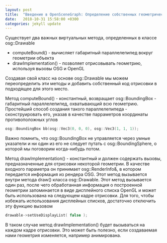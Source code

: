```yaml
---
layout: post
title:  "Введение в OpenSceneGraph: Определение собственных геометрических объектов"
date:   2018-10-31 15:58:00 +0300
categories: jekyll update
---
```


Существует два важных виртуальных метода, определенных в классе osg::Drawable

* computeBound() - вычисляет габаритный параллелепипед вокруг геометрии объекта
* drawImplementation() - позволяет отрисовывать геометрию, используя вызовы OSG и OpenGL

Создавая свой класс на основе osg::Drawable мы можем переопределить эти методы и добавить собственный код отрисовки в подходящее для этого место.

Метод computeBound() - константный, возвращает osg::BoundingBox - габаритный параллелепипед, охватывающий всю геометрию. Простейший способ создания такого параллелепипеда - сконструировать его, указав в качестве парраметров координаты противоположных углов

```cpp
osg::BoundingBox bb(osg::Vec3(0, 0, 0), osg::Vec3(1, 1, 1));
```

Важно помнить, что osg::BoundingBox не управляется через умные указатели и ни один из его не следует путать с osg::BoundingSphere, о которой мы поговорим когда-нибудь потом.

Метод drawImplementation() - константный и должен содержать вызовы, предназначенные для отрисовки некоторой геометрии. В качестве входного параметра он принимает osg::RenderInfo&, в котором передается информация из рендера OSG. Этот метод вызывается внутри метода draw() класса osg::Drawable. Этот метод вызывается один раз, после чего обработанная информация о построенной геометрии запоминается в виде дисплейного списка OpenGL и может быть использована на следующем кадре отрисовки. Для того, чтобы избежать использования дисплейных списков, достаточно отключить эту функцию вызовом

```cpp
drawable->setUseDisplayList( false );
```

В таком случае метод drawImplementation() будет вызываться на каждом кадре отрисовки. Это может быть полезно, если создаваемая нами геометрия изменяется, например анимирована.